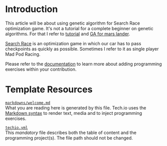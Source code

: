 # Introduction

This article will be about using genetic algorithm for Search Race optimization game. It's not a tutorial for a complete beginner on genetic algorithms. For that I refer to [tutorial](https://tech.io/playgrounds/334/genetic-algorithms/history) and [GA for mars lander](https://www.codingame.com/blog/genetic-algorithm-mars-lander/).

[Search Race](https://www.codingame.com/multiplayer/optimization/search-race) is an optimization game in which our car has to pass checkpoints as quickly as possible. Sometimes I refer to it as single player Mad Pod Racing.


Please refer to the [documentation](https://tech.io/doc) to learn more about adding programming exercises within your contribution.

# Template Resources

[`markdowns/welcome.md`](https://github.com/TechDotIO/techio-basic-template/blob/master/markdowns/welcome.md)  
What you are reading here is generated by this file. Tech.io uses the [Markdown syntax](https://tech.io/doc/reference-markdowns) to render text, media and to inject programming exercises.


[`techio.yml`](https://github.com/TechDotIO/techio-basic-template/blob/master/techio.yml)  
This *mandatory* file describes both the table of content and the programming project(s). The file path should not be changed.
